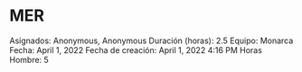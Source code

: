 # MER

Asignados: Anonymous, Anonymous
Duración (horas): 2.5
Equipo: Monarca
Fecha: April 1, 2022
Fecha de creación: April 1, 2022 4:16 PM
Horas Hombre: 5
